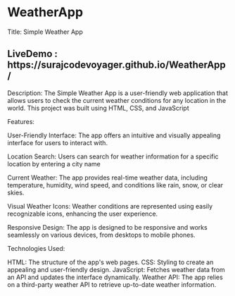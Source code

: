# WeatherApp

Title: Simple Weather App
<h2>LiveDemo : https://surajcodevoyager.github.io/WeatherApp/ </h2>

Description:
The Simple Weather App is a user-friendly web application that allows users to check the current weather conditions for any location in the world. This project was built using HTML, CSS, and JavaScript

Features:

User-Friendly Interface: The app offers an intuitive and visually appealing interface for users to interact with.

Location Search: Users can search for weather information for a specific location by entering a city name

Current Weather: The app provides real-time weather data, including temperature, humidity, wind speed, and conditions like rain, snow, or clear skies.

Visual Weather Icons: Weather conditions are represented using easily recognizable icons, enhancing the user experience.

Responsive Design: The app is designed to be responsive and works seamlessly on various devices, from desktops to mobile phones.

Technologies Used:

HTML: The structure of the app's web pages.
CSS: Styling to create an appealing and user-friendly design.
JavaScript: Fetches weather data from an API and updates the interface dynamically.
Weather API: The app relies on a third-party weather API to retrieve up-to-date weather information.
